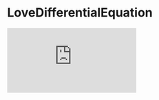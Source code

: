 # LoveDifferentialEquation
![lovediff](https://github.com/tomotomonakanaka/LoveDifferentialEquation/files/4333534/Explanation.pdf)
